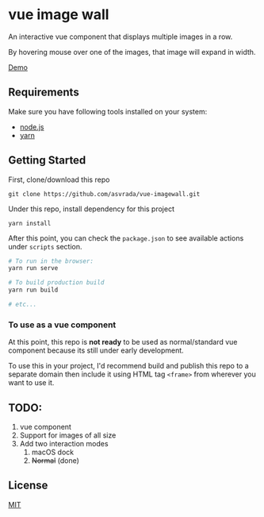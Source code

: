 # vue image wall

An interactive vue component that displays multiple images in a row.

By hovering mouse over one of the images, that image will expand in width.

[Demo](https://asvrada.github.io/vue-imagewall/)

## Requirements 

Make sure you have following tools installed on your system:

* [node.js](https://nodejs.org/)
* [yarn](https://yarnpkg.com/)

## Getting Started

First, clone/download this repo

`git clone https://github.com/asvrada/vue-imagewall.git`

Under this repo, install dependency for this project

`yarn install`

After this point, you can check the `package.json` to see available actions under `scripts` section.

```bash
# To run in the browser:
yarn run serve

# To build production build
yarn run build

# etc...
```

### To use as a vue component

At this point, this repo is **not ready** to be used as normal/standard vue component because its still under early development.

To use this in your project, I'd recommend build and publish this repo to a separate domain then include it using HTML tag `<frame>` from wherever you want to use it.

## TODO:
1. vue component
1. Support for images of all size
2. Add two interaction modes 
    1. macOS dock
    2. ~~Normal~~ (done)

## License

[MIT](https://opensource.org/licenses/MIT)
